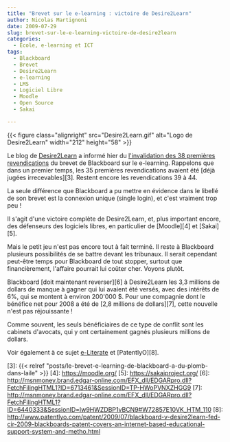 ```yaml
---
title: "Brevet sur le e-learning : victoire de Desire2Learn"
author: Nicolas Martignoni
date: 2009-07-29
slug: brevet-sur-le-e-learning-victoire-de-desire2learn
categories:
  - École, e-learning et ICT
tags:
  - Blackboard
  - Brevet
  - Desire2Learn
  - e-learning
  - LMS
  - Logiciel Libre
  - Moodle
  - Open Source
  - Sakai

---
```

{{< figure class="alignright" src="Desire2Learn.gif" alt="Logo de Desire2Learn" width="212" height="58" >}}

Le blog de [Desire2Learn][1] a informé hier du [l'invalidation des 38 premières revendications][2] du brevet de Blackboard sur le e-learning. Rappelons que dans un premier temps, les 35 premières revendications avaient été [déjà jugées irrecevables][3]. Restent encore les revendications 39 à 44.

La seule différence que Blackboard a pu mettre en évidence dans le libellé de son brevet est la connexion unique (single login), et c'est vraiment trop peu !

Il s'agit d'une victoire complète de Desire2Learn, et, plus important encore, des défenseurs des logiciels libres, en particulier de [Moodle][4] et [Sakai][5].

Mais le petit jeu n'est pas encore tout à fait terminé. Il reste à Blackboard plusieurs possibilités de se battre devant les tribunaux. Il serait cependant peut-être temps pour Blackboard de tout stopper, surtout que financièrement, l'affaire pourrait lui coûter cher. Voyons plutôt.

Blackboard [doit maintenant reverser][6] à Desire2Learn les 3,3 millions de dollars de manque à gagner qui lui avaient été versés, avec des intérêts de 6%, qui se montent à environ 200'000 $. Pour une compagnie dont le bénéfice net pour 2008 a été de [2,8 millions de dollars][7], cette nouvelle n'est pas réjouissante !

Comme souvent, les seuls bénéficiaires de ce type de conflit sont les cabinets d'avocats, qui y ont certainement gagnés plusieurs millions de dollars.

Voir également à ce sujet [e-Literate](http://mfeldstein.com/) et [PatentlyO][8].

 [1]: https://www.desire2learn.com/
 [2]: https://community.desire2learn.com/d2l/lms/blog/view_userentry.d2l?ou=1796&ownerId=6961&entryId=303&ec=1&iu=1&sp=&gb=usr
 [3]: {{< relref "posts/le-brevet-e-learning-de-blackboard-a-du-plomb-dans-laile" >}}
 [4]: https://moodle.org/
 [5]: https://sakaiproject.org/
 [6]: http://msnmoney.brand.edgar-online.com/EFX_dll/EDGARpro.dll?FetchFilingHTML1?ID=6713461&SessionID=TP-HWoPVNXZHGG9
 [7]: http://msnmoney.brand.edgar-online.com/EFX_dll/EDGARpro.dll?FetchFilingHTML1?ID=6440333&SessionID=lw9HWZDBP1vBCN9#W72857E10VK_HTM_110
 [8]: http://www.patentlyo.com/patent/2009/07/blackboard-v-desire2learn-fed-cir-2009-blackboards-patent-covers-an-internet-based-educational-support-system-and-metho.html

<!--more-->
